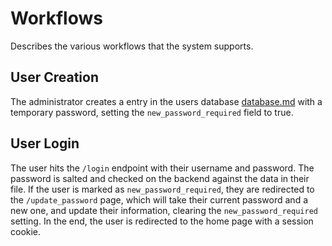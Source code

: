 # Workflows

Describes the various workflows that the system supports.

## User Creation
The administrator creates a entry in the users database [database.md](Database-Users) with a temporary password, setting the `new_password_required` field to true.

## User Login
The user hits the `/login` endpoint with their username and password. The password is salted and checked on the backend against the data in their file. If the user is marked as `new_password_required`, they are redirected to the `/update_password` page, which will take their current password and a new one, and update their information, clearing the `new_password_required` setting. In the end, the user is redirected to the home page with a session cookie.